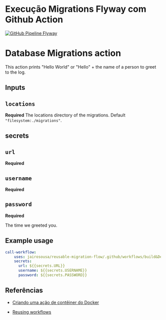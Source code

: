 # Execução Migrations Flyway com Github Action 
[![GitHub Pipeline Flyway](https://github.com/jairosousa/database-migrations-fwl/actions/workflows/flw-action.yml/badge.svg)](https://github.com/jairosousa/database-migrations-fwl/actions/workflows/flw-action-reusable.yml)


# Database Migrations action

This action prints "Hello World" or "Hello" + the name of a person to greet to the log.

## Inputs

## `locations`

**Required** The locations directory of the migrations. Default `"filesystem:./migrations"`.

## secrets

## `url`
**Required**

## `username`
**Required**

## `password`
**Required**

The time we greeted you.

## Example usage

```yaml
call-workflow:
    uses: jairosousa/reusable-migration-flow/.github/workflows/build&Deploy-migrations.yml@main
    secrets: 
      url: ${{secrets.URL}}
      username: ${{secrets.USERNAME}}
      password: ${{secrets.PASSWORD}}
```

## Referências

* [Criando uma ação de contêiner do Docker](https://docs.github.com/pt/actions/creating-actions/creating-a-docker-container-action)
  
* [Reusing workflows](https://docs.github.com/en/actions/using-workflows/reusing-workflows)